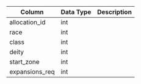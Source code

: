 | Column         | Data Type | Description |
| -------------- | --------- | ----------- |
| allocation_id  | int       |             |
| race           | int       |             |
| class          | int       |             |
| deity          | int       |             |
| start_zone     | int       |             |
| expansions_req | int       |             |